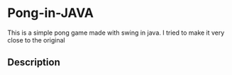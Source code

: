 # Pong-in-JAVA
This is a simple pong game made with swing in java. I tried to make it very close to the original 

## Description
